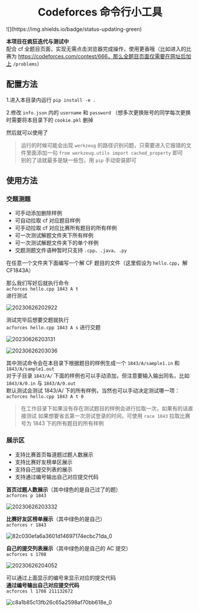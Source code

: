 <h1 align='center'>Codeforces 命令行小工具</h1>
![](https://img.shields.io/badge/status-updating-green)

**本项目在疯狂迭代与测试中**   
配合 cf 全题目页面，实现无需点击浏览器完成操作，使用更香哦（比如进入的比赛为 https://codeforces.com/contest/666，那么全题目页面仅需要在网址后加上 `/problems`）  

## 配置方法

1.进入本目录内运行 `pip install -e .`  
  
2.修改 `info.json` 内的 `username` 和 `password`  （想多次更换账号的同学每次更换时需要将本目录下的 `cookie.pkl` 删掉
  
然后就可以使用了  

> 运行的时候可能会出现 `werkzeug` 的路径识别问题，只需要进入它报错的文件里面添加一句 `from werkzeug.utils import cached_property` 即可  
> 别的了话就最多是缺一些包，用 `pip` 手动安装即可  

## 使用方法
  
### 交题测题

- 可手动添加删除样例
- 可自动拉取 cf 对应题目样例
- 可手动拉取 cf 对应比赛所有题目的所有样例
- 可一次测试解题文件夹下所有样例
- 可一次测试解题文件夹下的单个样例
- 交题测题文件语种暂时只支持 `.cpp`、`.java`、`.py`

在任意一个文件夹下面编写一个解 CF 题目的文件（这里假设为 `hello.cpp`，解 CF1843A）    

那么我们写好后就执行命令   
`acforces hello.cpp 1843 A t`  
进行测试     

![20230626202922](https://raw.githubusercontent.com/Tequila-Avage/PicGoBeds/master/20230626202922.png)
  
测试完毕后想要交题就执行   
`acforces hello.cpp 1843 A s`
进行交题  

![20230626203131](https://raw.githubusercontent.com/Tequila-Avage/PicGoBeds/master/20230626203131.png)
  
![20230626203036](https://raw.githubusercontent.com/Tequila-Avage/PicGoBeds/master/20230626203036.png)
  
其中测试命令会在本目录下根据题目的样例生成一个 `1843/A/sample1.in` 和 `1843/A/sample1.out`  
对于子目录 `1843/A/` 下面的样例也可以手动添加，但注意要输入输出同名，比如 `1843/A/0.in` 与 `1843/A/0.out`   
默认测试会测试 1843/A/ 下的所有样例，当然也可以手动决定测试哪一项： `acforces hello.cpp 1843 A t 0`  

> 在工作目录下如果没有存在测试题目的样例会进行拉取一次，如果有的话直接测试
> 如果想要省去第一次测试登录的时间，可使用 `race 1843` 拉取比赛号为 1843 下的所有题目的所有样例

### 展示区

- 支持比赛首页每道题过题人数展示
- 支持比赛好友榜单区展示
- 支持自己提交列表的展示
- 支持通过编号输出自己对应提交代码

**首页过题人数展示**（其中绿色的是自己过了的题）    
`acforces p 1843`  

![20230626203332](https://raw.githubusercontent.com/Tequila-Avage/PicGoBeds/master/20230626203332.png)

**比赛好友区榜单展示**（其中绿色的是自己）  
`acforces r 1843`      

![82c030efa6a3601d14697174ecbc71da_0](https://raw.githubusercontent.com/Tequila-Avage/PicGoBeds/master/82c030efa6a3601d14697174ecbc71da_0.png)
  
**自己的提交列表展示**（其中绿色的是自己的 AC 提交）  
`acforces s 1708`      
  
![20230626204052](https://raw.githubusercontent.com/Tequila-Avage/PicGoBeds/master/20230626204052.png)  

可以通过上面显示的编号来显示对应的提交代码  
**通过编号输出自己对应提交代码**    
`acforces l 1708 211132672`  

![c8a1b85c13fb26c65a2598af70bb618e_0](https://raw.githubusercontent.com/Tequila-Avage/PicGoBeds/master/c8a1b85c13fb26c65a2598af70bb618e_0.png)